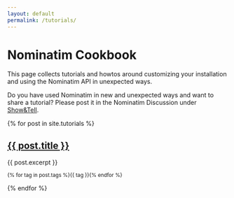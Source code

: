 ```yaml
---
layout: default
permalink: /tutorials/
---
```


# Nominatim Cookbook

This page collects tutorials and howtos around customizing your installation
and using the Nominatim API in unexpected ways.

Do you have used Nominatim in new and unexpected ways and want to share
a tutorial? Please post it in the Nominatim Discussion under
[Show&Tell](https://github.com/osm-search/Nominatim/discussions/categories/show-and-tell).


{% for post in site.tutorials %}
## [{{ post.title }}]({{post.url}})

{{ post.excerpt }}

<small>{% for tag in post.tags %}<span class="post-tag">{{ tag }}</span>{% endfor %}</small>

{% endfor %}
